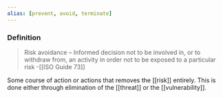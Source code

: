 ```yaml
---
alias: [prevent, avoid, terminate]
---
```


### Definition
>Risk avoidance – Informed decision not to be involved in, or to withdraw from, an activity in order not to be exposed to a particular risk
>\-[[ISO Guide 73]]

Some course of action or actions that removes the [[risk]] entirely. This is done either through elimination of the [[threat]] or the [[vulnerability]]. 